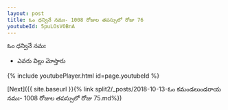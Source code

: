 ```yaml
---
layout: post
title: ఓం ధన్వినే నమః- 1008 రోజుల తపస్సులో రోజు 76
youtubeId: 5puLOsVOBnA
---
```

 
 
 ఓం ధన్వినే నమః  
 
 -  ఎవరు విల్లు మోస్తారు 
 
  
 
  
 
 
 
 
 
 


{% include youtubePlayer.html id=page.youtubeId %}
 
[Next]({{ site.baseurl }}{% link  split2/_posts/2018-10-13-ఓం కమండలుండరాయ నమః- 1008 రోజుల తపస్సులో రోజు 75.md%})
 
